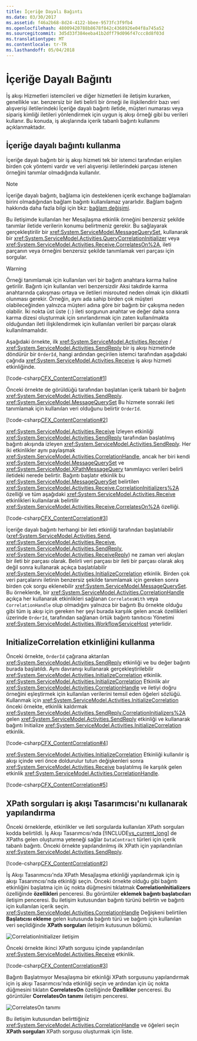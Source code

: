 ```yaml
---
title: İçeriğe Dayalı Bağıntı
ms.date: 03/30/2017
ms.assetid: f46a2b68-8d24-4122-bbee-9573fc3f9fb4
ms.openlocfilehash: 48009420788b8678f842c4368926e04f8a745a52
ms.sourcegitcommit: 3d5d33f384eeba41b2dff79d096f47ccc8d8f03d
ms.translationtype: MT
ms.contentlocale: tr-TR
ms.lasthandoff: 05/04/2018
---
```

# <a name="content-based-correlation"></a>İçeriğe Dayalı Bağıntı
İş akışı Hizmetleri istemcileri ve diğer hizmetleri ile iletişim kurarken, genellikle var. benzersiz bir ileti belirli bir örneği ile ilişkilendirir bazı veri alışverişi iletilerindeki İçeriğe dayalı bağıntı iletide, müşteri numarası veya sipariş kimliği iletileri yönlendirmek için uygun iş akışı örneği gibi bu verileri kullanır. Bu konuda, iş akışlarında içerik tabanlı bağıntı kullanımı açıklanmaktadır.  
  
## <a name="using-content-based-correlation"></a>İçeriğe dayalı bağıntı kullanma  
 İçeriğe dayalı bağıntı bir iş akışı hizmeti tek bir istemci tarafından erişilen birden çok yöntemi vardır ve veri alışverişi iletilerindeki parçası istenen örneğini tanımlar olmadığında kullanılır.  
  
> [!NOTE]
>  İçeriğe dayalı bağıntı, bağlama için desteklenen içerik exchange bağlamaları birini olmadığından bağlam bağıntı kullanılamaz yararlıdır. Bağlam bağıntı hakkında daha fazla bilgi için bkz: [bağlam değişimi](../../../../docs/framework/wcf/feature-details/context-exchange-correlation.md).  
  
 Bu iletişimde kullanılan her Mesajlaşma etkinlik örneğini benzersiz şekilde tanımlar iletide verilerin konumu belirtmeniz gerekir. Bu sağlayarak gerçekleştirilir bir <xref:System.ServiceModel.MessageQuerySet>, kullanarak bir <xref:System.ServiceModel.Activities.QueryCorrelationInitializer> veya <xref:System.ServiceModel.Activities.Receive.CorrelatesOn%2A>, ileti parçanın veya örneğini benzersiz şekilde tanımlamak veri parçası için sorgular.  
  
> [!WARNING]
>  Örneği tanımlamak için kullanılan veri bir bağıntı anahtara karma haline getirilir. Bağıntı için kullanılan veri benzersizdir Aksi takdirde karma anahtarında çakışması ortaya ve iletileri misrouted neden olmak için dikkatli olunması gerekir. Örneğin, aynı ada sahip birden çok müşteri olabileceğinden yalnızca müşteri adına göre bir bağıntı bir çakışma neden olabilir. İki nokta üst üste (`:`) ileti sorgunun anahtar ve değer daha sonra karma dizesi oluşturmak için sınırlandırmak için zaten kullanılmakta olduğundan ileti ilişkilendirmek için kullanılan verileri bir parçası olarak kullanılmamalıdır.  
  
 Aşağıdaki örnekte, ilk <xref:System.ServiceModel.Activities.Receive> / <xref:System.ServiceModel.Activities.SendReply> bir iş akışı hizmetinde döndürür bir `OrderId`, hangi ardından geçirilen istemci tarafından aşağıdaki çağrıda <xref:System.ServiceModel.Activities.Receive> iş akışı hizmeti etkinliğinde.  
  
 [!code-csharp[CFX_ContentCorrelation#1](../../../../samples/snippets/csharp/VS_Snippets_CFX/cfx_contentcorrelation/cs/program.cs#1)]  
  
 Önceki örnekte de görüldüğü tarafından başlatılan içerik tabanlı bir bağıntı <xref:System.ServiceModel.Activities.SendReply>. <xref:System.ServiceModel.MessageQuerySet> Bu hizmete sonraki ileti tanımlamak için kullanılan veri olduğunu belirtir `OrderId`.  
  
 [!code-csharp[CFX_ContentCorrelation#2](../../../../samples/snippets/csharp/VS_Snippets_CFX/cfx_contentcorrelation/cs/program.cs#2)]  
  
 <xref:System.ServiceModel.Activities.Receive> İzleyen etkinliği <xref:System.ServiceModel.Activities.SendReply> tarafından başlatılmış bağıntı akışında izleyen <xref:System.ServiceModel.Activities.SendReply>. Her iki etkinlikler aynı paylaşmak <xref:System.ServiceModel.Activities.CorrelationHandle>, ancak her biri kendi <xref:System.ServiceModel.MessageQuerySet> ve <xref:System.ServiceModel.XPathMessageQuery> tanımlayıcı verileri belirli iletideki nerede belirtir. Bağıntı başlatır etkinlik bu <xref:System.ServiceModel.MessageQuerySet> belirtilen <xref:System.ServiceModel.Activities.Receive.CorrelationInitializers%2A> özelliği ve tüm aşağıdaki <xref:System.ServiceModel.Activities.Receive> etkinlikleri kullanılarak belirtilir <xref:System.ServiceModel.Activities.Receive.CorrelatesOn%2A> özelliği.  
  
 [!code-csharp[CFX_ContentCorrelation#3](../../../../samples/snippets/csharp/VS_Snippets_CFX/cfx_contentcorrelation/cs/program.cs#3)]  
  
 İçeriğe dayalı bağıntı herhangi bir ileti etkinliği tarafından başlatılabilir (<xref:System.ServiceModel.Activities.Send>, <xref:System.ServiceModel.Activities.Receive>, <xref:System.ServiceModel.Activities.SendReply>, <xref:System.ServiceModel.Activities.ReceiveReply>) ne zaman veri akışları bir ileti bir parçası olarak. Belirli veri parçası bir ileti bir parçası olarak akış değil sonra kullanarak açıkça başlatılabilir <xref:System.ServiceModel.Activities.InitializeCorrelation> etkinlik. Birden çok veri parçalarını iletinin benzersiz şekilde tanımlamak için gereken sonra birden çok sorgu eklenebilir <xref:System.ServiceModel.MessageQuerySet>. Bu örneklerde, bir <xref:System.ServiceModel.Activities.CorrelationHandle> açıkça her kullanarak etkinlikleri sağlanan `CorrelatesWith` veya `CorrelationHandle` olup olmadığını yalnızca bir bağıntı Bu örnekte olduğu gibi tüm iş akışı için gereken her şeyi burada karşılık gelen ancak özellikleri üzerinde `OrderId`, tarafından sağlanan örtük bağıntı tanıtıcısı Yönetimi <xref:System.ServiceModel.Activities.WorkflowServiceHost> yeterlidir.  
  
## <a name="using-the-initializecorrelation-activity"></a>InitializeCorrelation etkinliğini kullanma  
 Önceki örnekte, `OrderId` çağırana aktarılan <xref:System.ServiceModel.Activities.SendReply> etkinliği ve bu değer bağıntı burada başlatıldı. Aynı davranışı kullanarak gerçekleştirilebilir <xref:System.ServiceModel.Activities.InitializeCorrelation> etkinlik. <xref:System.ServiceModel.Activities.InitializeCorrelation> Etkinlik alır <xref:System.ServiceModel.Activities.CorrelationHandle> ve iletiyi doğru örneğini eşleştirmek için kullanılan verilerini temsil eden öğeleri sözlüğü. Kullanmak için <xref:System.ServiceModel.Activities.InitializeCorrelation> önceki örnekte, etkinlik kaldırmak <xref:System.ServiceModel.Activities.SendReply.CorrelationInitializers%2A> gelen <xref:System.ServiceModel.Activities.SendReply> etkinliği ve kullanarak bağıntı Initialize <xref:System.ServiceModel.Activities.InitializeCorrelation> etkinlik.  
  
 [!code-csharp[CFX_ContentCorrelation#4](../../../../samples/snippets/csharp/VS_Snippets_CFX/cfx_contentcorrelation/cs/program.cs#4)]  
  
 <xref:System.ServiceModel.Activities.InitializeCorrelation> Etkinliği kullanılır iş akışı içinde veri önce doldurulur tutun değişkenleri sonra <xref:System.ServiceModel.Activities.Receive> başlatılmış ile karşılık gelen etkinlik <xref:System.ServiceModel.Activities.CorrelationHandle>.  
  
 [!code-csharp[CFX_ContentCorrelation#5](../../../../samples/snippets/csharp/VS_Snippets_CFX/cfx_contentcorrelation/cs/program.cs#5)]  
  
## <a name="configuring-xpath-queries-using-the-workflow-designer"></a>XPath sorguları iş akışı Tasarımcısı'nı kullanarak yapılandırma  
 Önceki örneklerde, etkinlikler ve ileti sorgularda kullanılan XPath sorguları kodda belirtildi. İş Akışı Tasarımcısı'nda [!INCLUDE[vs_current_long](../../../../includes/vs-current-long-md.md)] de XPaths gelen oluşturma yeteneği sağlar `DataContract` türleri için içerik tabanlı bağıntı. Önceki örnekte yapılandırılmış ilk XPath için yapılandırılan <xref:System.ServiceModel.Activities.SendReply>.  
  
 [!code-csharp[CFX_ContentCorrelation#2](../../../../samples/snippets/csharp/VS_Snippets_CFX/cfx_contentcorrelation/cs/program.cs#2)]  
  
 İş Akışı Tasarımcısı'nda XPath Mesajlaşma etkinliği yapılandırmak için iş akışı Tasarımcısı'nda etkinliği seçin. Önceki örnekte olduğu gibi bağıntı etkinliğini başlatma için üç nokta düğmesini tıklatmak **CorrelationInitializers** özelliğinde **özellikleri** penceresi. Bu görüntüler **eklemek bağıntı başlatıcıları** iletişim penceresi. Bu iletişim kutusundan bağıntı türünü belirtin ve bağıntı için kullanılan içerik seçin. <xref:System.ServiceModel.Activities.CorrelationHandle> Değişkeni belirtilen **Başlatıcısı ekleme** gelen kutusunda bağıntı türü ve bağıntı için kullanılan veri seçildiğinde **XPath sorguları** iletişim kutusunun bölümü.  
  
 ![CorrelationInitializer iletişim](../../../../docs/framework/wcf/feature-details/media/correlationinitializerdlg.jpg "CorrelationInitializerDlg")  
  
 Önceki örnekte ikinci XPath sorgusu içinde yapılandırılan <xref:System.ServiceModel.Activities.Receive> etkinlik.  
  
 [!code-csharp[CFX_ContentCorrelation#3](../../../../samples/snippets/csharp/VS_Snippets_CFX/cfx_contentcorrelation/cs/program.cs#3)]  
  
 Bağıntı Başlatmıyor Mesajlaşma bir etkinliği XPath sorgusunu yapılandırmak için iş akışı Tasarımcısı'nda etkinliği seçin ve ardından için üç nokta düğmesini tıklatın **CorrelatesOn** özelliğinde  **Özellikler** penceresi. Bu görüntüler **CorrelatesOn tanımı** iletişim penceresi.  
  
 ![CorrelatesOn tanımı](../../../../docs/framework/wcf/feature-details/media/correlatesondialog.jpg "CorrelatesOnDialog")  
  
 Bu iletişim kutusundan belirttiğiniz <xref:System.ServiceModel.Activities.CorrelationHandle> ve öğeleri seçin **XPath sorguları** XPath sorgusu oluşturmak için liste.
